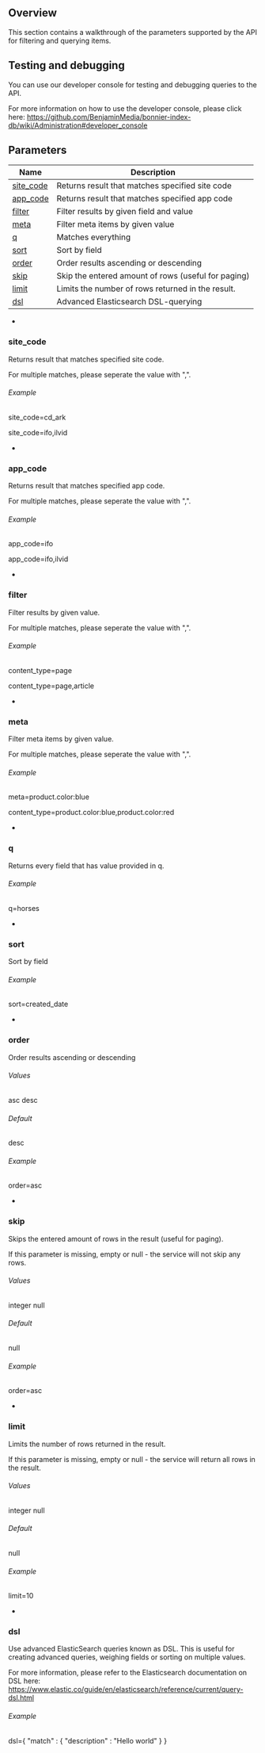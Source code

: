 ## Overview
This section contains a walkthrough of the parameters supported by the API for filtering and querying items.

## Testing and debugging
You can use our developer console for testing and debugging queries to the API. 

For more information on how to use the developer console, please click here:
https://github.com/BenjaminMedia/bonnier-index-db/wiki/Administration#developer_console

## Parameters

|Name|Description|
|---|---|
|[site_code](#parameter_site_code)|Returns result that matches specified site code|
|[app_code](#parameter_app_code)|Returns result that matches specified app code|
|[filter](#parameter_filter)|Filter results by given field and value|
|[meta](#parameter_meta)|Filter meta items by given value|
|[q](#parameter_q)|Matches everything|
|[sort](#parameter_sort)|Sort by field|
|[order](#parameter_order)|Order results ascending or descending|
|[skip](#parameter_skip)|Skip the entered amount of rows (useful for paging)|
|[limit](#parameter_limit)|Limits the number of rows returned in the result.|
|[dsl](#parameter_dsl)|Advanced Elasticsearch DSL-querying|

-

### <a name="parameter_site_code"></a> site_code
Returns result that matches specified site code. 

For multiple matches, please seperate the value with ",".

###### Example
site_code=cd_ark

site_code=ifo,ilvid

-

### <a name="parameter_app_code"></a> app_code
Returns result that matches specified app code. 

For multiple matches, please seperate the value with ",".

###### Example
app_code=ifo

app_code=ifo,ilvid

-

### <a name="parameter_filter"></a> filter
Filter results by given value. 

For multiple matches, please seperate the value with ",".

###### Example
content_type=page

content_type=page,article

-

### <a name="parameter_meta"></a> meta
Filter meta items by given value. 

For multiple matches, please seperate the value with ",".

###### Example
meta=product.color:blue

content_type=product.color:blue,product.color:red

-

### <a name="parameter_q"></a> q
Returns every field that has value provided in q.

###### Example
q=horses

-

### <a name="parameter_sort"></a> sort
Sort by field

###### Example
sort=created_date

-

### <a name="parameter_order"></a> order
Order results ascending or descending

###### Values
asc
desc

###### Default
desc

###### Example
order=asc

-

### <a name="parameter_skip"></a> skip
Skips the entered amount of rows in the result (useful for paging).

If this parameter is missing, empty or null - the service will not skip any rows.

###### Values
integer
null

###### Default
null

###### Example
order=asc

-

### <a name="parameter_limit"></a> limit
Limits the number of rows returned in the result.

If this parameter is missing, empty or null - the service will return all rows in the result.

###### Values
integer
null

###### Default
null

###### Example
limit=10

-

### <a name="parameter_dsl"></a> dsl
Use advanced ElasticSearch queries known as DSL. This is useful for creating advanced queries, weighing fields or sorting on multiple values.

For more information, please refer to the Elasticsearch documentation on DSL here:
https://www.elastic.co/guide/en/elasticsearch/reference/current/query-dsl.html

###### Example
dsl={ "match" : { "description" : "Hello world" } }